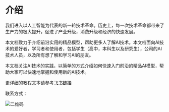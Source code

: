 # 介绍

我们进入以人工智能为代表的新一轮技术革命。历史上，每一次技术革命都带来了生产力的极大提升，促进了产业升级，消费升级和经济的快速发展。

本文档致力于介绍前沿实用的精品模型，帮助更多人了解AI技术。本文档面向AI技术的爱好者，学习者和使用者，包括学生（高中，本科生以及研究生），公司的AI技术人员，以及所有想了解和学习AI的朋友。

本文档关注AI技术的实践，以简单的方式介绍如何快速入门前沿的精品AI模型，帮助大家可以快速地掌握和使用新的AI技术。

更详细的教程文本请参考[飞书链接](https://o0pv1804vpu.feishu.cn/docx/Wi1ndh3XboSn3TxV3qAcgqjhnGc?from=from_copylink)


联系方式：

![二维码](https://raw.githubusercontent.com/yishaoai/tutorials-of-100-wonderful-ai-models/main/assets/qrcode.jpeg)
